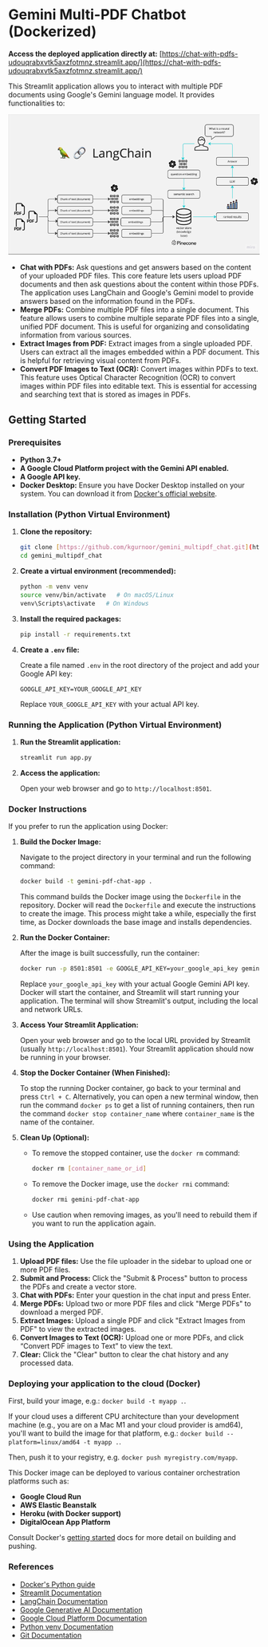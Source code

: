 # Gemini Multi-PDF Chatbot (Dockerized)

**Access the deployed application directly at:** [https://chat-with-pdfs-udouqrabxvtk5axzfotmnz.streamlit.app/](https://chat-with-pdfs-udouqrabxvtk5axzfotmnz.streamlit.app/)

This Streamlit application allows you to interact with multiple PDF documents using Google's Gemini language model. It provides functionalities to:

[![LangChain Diagram](images/langchain-working.png)](images/langchain-working.png)

* **Chat with PDFs:** Ask questions and get answers based on the content of your uploaded PDF files. This core feature lets users upload PDF documents and then ask questions about the content within those PDFs. The application uses LangChain and Google's Gemini model to provide answers based on the information found in the PDFs.
* **Merge PDFs:** Combine multiple PDF files into a single document. This feature allows users to combine multiple separate PDF files into a single, unified PDF document. This is useful for organizing and consolidating information from various sources.
* **Extract Images from PDF:** Extract images from a single uploaded PDF. Users can extract all the images embedded within a PDF document. This is helpful for retrieving visual content from PDFs.
* **Convert PDF Images to Text (OCR):** Convert images within PDFs to text. This feature uses Optical Character Recognition (OCR) to convert images within PDF files into editable text. This is essential for accessing and searching text that is stored as images in PDFs.

## Getting Started

### Prerequisites

* **Python 3.7+**
* **A Google Cloud Platform project with the Gemini API enabled.**
* **A Google API key.**
* **Docker Desktop:** Ensure you have Docker Desktop installed on your system. You can download it from [Docker's official website](https://www.docker.com/products/docker-desktop/).

### Installation (Python Virtual Environment)

1.  **Clone the repository:**

    ```bash
    git clone [https://github.com/kgurnoor/gemini_multipdf_chat.git](https://github.com/kgurnoor/gemini_multipdf_chat.git)
    cd gemini_multipdf_chat
    ```

2.  **Create a virtual environment (recommended):**

    ```bash
    python -m venv venv
    source venv/bin/activate   # On macOS/Linux
    venv\Scripts\activate   # On Windows
    ```

3.  **Install the required packages:**

    ```bash
    pip install -r requirements.txt
    ```

4.  **Create a `.env` file:**

    Create a file named `.env` in the root directory of the project and add your Google API key:

    ```
    GOOGLE_API_KEY=YOUR_GOOGLE_API_KEY
    ```

    Replace `YOUR_GOOGLE_API_KEY` with your actual API key.

### Running the Application (Python Virtual Environment)

1.  **Run the Streamlit application:**

    ```bash
    streamlit run app.py
    ```

2.  **Access the application:**

    Open your web browser and go to `http://localhost:8501`.

### Docker Instructions

If you prefer to run the application using Docker:

1.  **Build the Docker Image:**

    Navigate to the project directory in your terminal and run the following command:

    ```bash
    docker build -t gemini-pdf-chat-app .
    ```

    This command builds the Docker image using the `Dockerfile` in the repository. Docker will read the `Dockerfile` and execute the instructions to create the image. This process might take a while, especially the first time, as Docker downloads the base image and installs dependencies.

2.  **Run the Docker Container:**

    After the image is built successfully, run the container:

    ```bash
    docker run -p 8501:8501 -e GOOGLE_API_KEY=your_google_api_key gemini-pdf-chat-app
    ```

    Replace `your_google_api_key` with your actual Google Gemini API key. Docker will start the container, and Streamlit will start running your application. The terminal will show Streamlit's output, including the local and network URLs.

3.  **Access Your Streamlit Application:**

    Open your web browser and go to the local URL provided by Streamlit (usually `http://localhost:8501`). Your Streamlit application should now be running in your browser.

4.  **Stop the Docker Container (When Finished):**

    To stop the running Docker container, go back to your terminal and press `Ctrl + C`. Alternatively, you can open a new terminal window, then run the command `docker ps` to get a list of running containers, then run the command `docker stop container_name` where `container_name` is the name of the container.

5.  **Clean Up (Optional):**

    * To remove the stopped container, use the `docker rm` command:

        ```bash
        docker rm [container_name_or_id]
        ```

    * To remove the Docker image, use the `docker rmi` command:

        ```bash
        docker rmi gemini-pdf-chat-app
        ```

    * Use caution when removing images, as you'll need to rebuild them if you want to run the application again.

### Using the Application

1.  **Upload PDF files:** Use the file uploader in the sidebar to upload one or more PDF files.
2.  **Submit and Process:** Click the "Submit & Process" button to process the PDFs and create a vector store.
3.  **Chat with PDFs:** Enter your question in the chat input and press Enter.
4.  **Merge PDFs:** Upload two or more PDF files and click "Merge PDFs" to download a merged PDF.
5.  **Extract Images:** Upload a single PDF and click "Extract Images from PDF" to view the extracted images.
6.  **Convert Images to Text (OCR):** Upload one or more PDFs, and click “Convert PDF images to Text” to view the text.
7.  **Clear:** Click the "Clear" button to clear the chat history and any processed data.

### Deploying your application to the cloud (Docker)

First, build your image, e.g.: `docker build -t myapp .`.

If your cloud uses a different CPU architecture than your development machine (e.g., you are on a Mac M1 and your cloud provider is amd64), you'll want to build the image for that platform, e.g.: `docker build --platform=linux/amd64 -t myapp .`.

Then, push it to your registry, e.g. `docker push myregistry.com/myapp`.

This Docker image can be deployed to various container orchestration platforms such as:

* **Google Cloud Run**
* **AWS Elastic Beanstalk**
* **Heroku (with Docker support)**
* **DigitalOcean App Platform**

Consult Docker's [getting started](https://docs.docker.com/go/get-started-sharing/) docs for more detail on building and pushing.

### References

* [Docker's Python guide](https://docs.docker.com/language/python/)
* [Streamlit Documentation](https://streamlit.io/)
* [LangChain Documentation](https://python.langchain.com/docs/get_started/introduction)
* [Google Generative AI Documentation](https://ai.google.dev/)
* [Google Cloud Platform Documentation](https://cloud.google.com/docs)
* [Python venv Documentation](https://docs.python.org/3/library/venv.html)
* [Git Documentation](https://git-scm.com/doc)